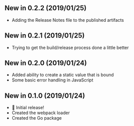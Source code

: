 ## New in 0.2.2 (2019/01/25)

* Adding the Release Notes file to the published artifacts

## New in 0.2.1 (2019/01/25)

* Trying to get the build/release process done a little better

## New in 0.2.0 (2019/01/24)

* Added ability to create a static value that is bound
* Some basic error handling in JavaScript

## New in 0.1.0 (2019/01/24)

* 🎉 Initial release!
* Created the webpack loader
* Created the Go package